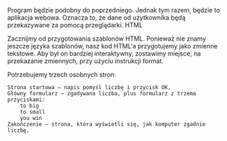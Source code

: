 Program będzie podobny do poprzedniego. Jednak tym razem, będzie to aplikacja webowa. Oznacza to, że dane od użytkownika będą przekazywane za pomocą przeglądarki.
HTML

Zacznijmy od przygotowania szablonów HTML. Ponieważ nie znamy jeszcze języka szablonów, nasz kod HTML'a przygotujemy jako zmienne tekstowe. Aby był on bardziej interaktywny, zostawimy miejsce, na przekazanie zmiennych, przy użyciu instrukcji format.

Potrzebujemy trzech osobnych stron:

    Strona startowa – napis pomyśl liczbę i przycisk OK,
    Główny formularz – zgadywana liczba, plus formularz z trzema przyciskami:
        to big
        to small
        you win
    Zakończenie – strona, która wyświetli się, jak komputer zgadnie liczbę.
